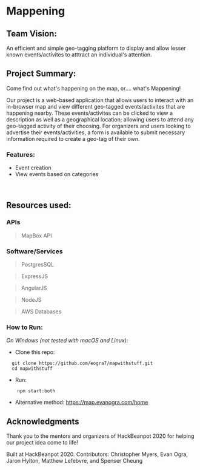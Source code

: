 # Mappening

## Team Vision: 
An efficient and simple geo-tagging platform to display and allow lesser known events/activites to atttract an individual's attention. 
<br /> 

## Project Summary: 
Come find out what's happening on the map, or.... what's Mappening! 

Our project is a web-based application that allows users to interact with an in-browser map and view different geo-tagged events/activites that are happening nearby. These events/activites can be clicked to view a description as well as a geographical location; allowing users to attend any geo-tagged activity of their choosing. For organizers and users looking to advertise their events/activities, a form is available to submit necessary information required to create a geo-tag of their own. 


<!--- add images of our project here? ---> 

### Features: 
- Event creation 
- View events based on categories

<br /> 

<!--- add images of features here? ---> 

## Resources used: 
### APIs
> MapBox API

### Software/Services
> PostgresSQL

> ExpressJS

> AngularJS

> NodeJS


> AWS Databases

### How to Run:
_On Windows (not tested with macOS and Linux):_
- Clone this repo: 
 ``` 
   git clone https://github.com/eogra7/mapwithstuff.git
   cd mapwithstuff
 ```
- Run: 
```
    npm start:both
  ```
- Alternative method: https://map.evanogra.com/home
## Acknowledgments
Thank you to the mentors and organizers of HackBeanpot 2020 for helping our project idea come to life!

Built at HackBeanpot 2020.
Contributors: Christopher Myers, Evan Ogra, Jaron Hylton, Matthew Lefebvre, and Spenser Cheung
